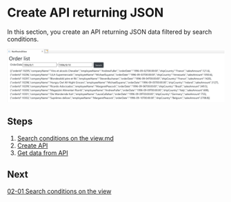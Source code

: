 # Create API returning JSON

In this section, you create an API returning JSON data filtered by search conditions.

![](../assets/02-03-01.png)

## Steps
1. [Search conditions on the view.md](02-01-Search-conditions-on-the-view.md)
2. [Create API](02-02-Create-API.md)
3. [Get data from API](02-03-Get-data-from-API.md)

## Next
[02-01 Search conditions on the view](02-01-Search-conditions-on-the-view.md)